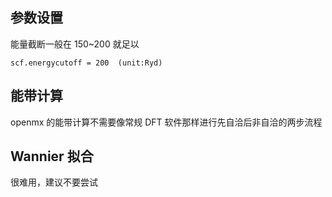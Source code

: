 ## 参数设置
能量截断一般在 150~200 就足以
```
scf.energycutoff = 200  (unit:Ryd)
``` 

## 能带计算

openmx 的能带计算不需要像常规 DFT 软件那样进行先自洽后非自洽的两步流程
## Wannier 拟合
很难用，建议不要尝试